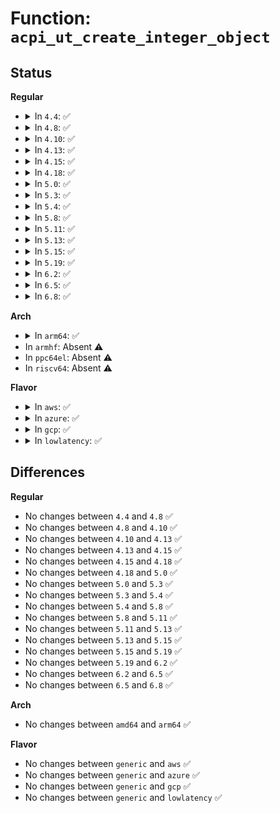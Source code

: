 # Function: <code>acpi_ut_create_integer_object</code>

## Status
<b>Regular</b>
<ul>
<li>
<details>
<summary>In <code>4.4</code>: ✅</summary>

```c
union acpi_operand_object *acpi_ut_create_integer_object(u64 initial_value);
```

**Collision:** Unique Global

**Inline:** No

**Transformation:** False

**Instances:**

```
In drivers/acpi/acpica/utobject.c (ffffffff814a9353)
Location: drivers/acpi/acpica/utobject.c:204
Inline: False
Direct callers:
  - drivers/acpi/acpica/dsmthdat.c:acpi_ds_method_data_get_value
  - drivers/acpi/acpica/evregion.c:acpi_ev_execute_reg_method
  - drivers/acpi/acpica/evregion.c:acpi_ev_execute_reg_method
  - drivers/acpi/acpica/exconfig.c:acpi_ex_load_table_op
  - drivers/acpi/acpica/exconvrt.c:acpi_ex_convert_to_integer
  - drivers/acpi/acpica/exfield.c:acpi_ex_read_data_from_field
  - drivers/acpi/acpica/exoparg1.c:acpi_ex_opcode_0A_0T_1R
  - drivers/acpi/acpica/exoparg1.c:acpi_ex_opcode_1A_0T_1R
  - drivers/acpi/acpica/exoparg1.c:acpi_ex_opcode_1A_0T_1R
  - drivers/acpi/acpica/exoparg6.c:acpi_ex_opcode_6A_0T_1R
  - drivers/acpi/acpica/nsconvert.c:acpi_ns_convert_to_integer
  - drivers/acpi/acpica/psparse.c:acpi_ps_parse_aml
  - drivers/acpi/acpica/psxface.c:acpi_ps_execute_method
```
**Symbols:**

```
ffffffff814a9353-ffffffff814a9387: acpi_ut_create_integer_object (STB_GLOBAL)
```
</details>
</li>
<li>
<details>
<summary>In <code>4.8</code>: ✅</summary>

```c
union acpi_operand_object *acpi_ut_create_integer_object(u64 initial_value);
```

**Collision:** Unique Global

**Inline:** No

**Transformation:** False

**Instances:**

```
In drivers/acpi/acpica/utobject.c (ffffffff814f85e5)
Location: drivers/acpi/acpica/utobject.c:204
Inline: False
Direct callers:
  - drivers/acpi/acpica/dsmthdat.c:acpi_ds_method_data_get_value
  - drivers/acpi/acpica/exconfig.c:acpi_ex_load_table_op
  - drivers/acpi/acpica/exconvrt.c:acpi_ex_convert_to_integer
  - drivers/acpi/acpica/exfield.c:acpi_ex_read_data_from_field
  - drivers/acpi/acpica/exoparg1.c:acpi_ex_opcode_1A_0T_1R
  - drivers/acpi/acpica/exoparg1.c:acpi_ex_opcode_1A_0T_1R
  - drivers/acpi/acpica/exoparg1.c:acpi_ex_opcode_0A_0T_1R
  - drivers/acpi/acpica/exoparg6.c:acpi_ex_opcode_6A_0T_1R
  - drivers/acpi/acpica/nsconvert.c:acpi_ns_convert_to_integer
  - drivers/acpi/acpica/psparse.c:acpi_ps_parse_aml
  - drivers/acpi/acpica/psxface.c:acpi_ps_execute_method
```
**Symbols:**

```
ffffffff814f85e5-ffffffff814f8619: acpi_ut_create_integer_object (STB_GLOBAL)
```
</details>
</li>
<li>
<details>
<summary>In <code>4.10</code>: ✅</summary>

```c
union acpi_operand_object *acpi_ut_create_integer_object(u64 initial_value);
```

**Collision:** Unique Global

**Inline:** No

**Transformation:** False

**Instances:**

```
In drivers/acpi/acpica/utobject.c (ffffffff8151aff3)
Location: drivers/acpi/acpica/utobject.c:204
Inline: False
Direct callers:
  - drivers/acpi/acpica/dsmthdat.c:acpi_ds_method_data_get_value
  - drivers/acpi/acpica/exconfig.c:acpi_ex_load_table_op
  - drivers/acpi/acpica/exconvrt.c:acpi_ex_convert_to_integer
  - drivers/acpi/acpica/exfield.c:acpi_ex_read_data_from_field
  - drivers/acpi/acpica/exoparg1.c:acpi_ex_opcode_1A_0T_1R
  - drivers/acpi/acpica/exoparg1.c:acpi_ex_opcode_1A_0T_1R
  - drivers/acpi/acpica/exoparg1.c:acpi_ex_opcode_0A_0T_1R
  - drivers/acpi/acpica/exoparg6.c:acpi_ex_opcode_6A_0T_1R
  - drivers/acpi/acpica/nsconvert.c:acpi_ns_convert_to_integer
  - drivers/acpi/acpica/psparse.c:acpi_ps_parse_aml
  - drivers/acpi/acpica/psxface.c:acpi_ps_execute_method
```
**Symbols:**

```
ffffffff8151aff3-ffffffff8151b027: acpi_ut_create_integer_object (STB_GLOBAL)
```
</details>
</li>
<li>
<details>
<summary>In <code>4.13</code>: ✅</summary>

```c
union acpi_operand_object *acpi_ut_create_integer_object(u64 initial_value);
```

**Collision:** Unique Global

**Inline:** No

**Transformation:** False

**Instances:**

```
In drivers/acpi/acpica/utobject.c (ffffffff8152b80e)
Location: drivers/acpi/acpica/utobject.c:204
Inline: False
Direct callers:
  - drivers/acpi/acpica/dsmthdat.c:acpi_ds_method_data_get_value
  - drivers/acpi/acpica/exconfig.c:acpi_ex_load_table_op
  - drivers/acpi/acpica/exconvrt.c:acpi_ex_convert_to_integer
  - drivers/acpi/acpica/exfield.c:acpi_ex_read_data_from_field
  - drivers/acpi/acpica/exoparg1.c:acpi_ex_opcode_1A_0T_1R
  - drivers/acpi/acpica/exoparg1.c:acpi_ex_opcode_1A_0T_1R
  - drivers/acpi/acpica/exoparg1.c:acpi_ex_opcode_0A_0T_1R
  - drivers/acpi/acpica/exoparg6.c:acpi_ex_opcode_6A_0T_1R
  - drivers/acpi/acpica/nsconvert.c:acpi_ns_convert_to_integer
  - drivers/acpi/acpica/psparse.c:acpi_ps_parse_aml
  - drivers/acpi/acpica/psxface.c:acpi_ps_execute_method
```
**Symbols:**

```
ffffffff8152b80e-ffffffff8152b842: acpi_ut_create_integer_object (STB_GLOBAL)
```
</details>
</li>
<li>
<details>
<summary>In <code>4.15</code>: ✅</summary>

```c
union acpi_operand_object *acpi_ut_create_integer_object(u64 initial_value);
```

**Collision:** Unique Global

**Inline:** No

**Transformation:** False

**Instances:**

```
In drivers/acpi/acpica/utobject.c (ffffffff81585a4e)
Location: drivers/acpi/acpica/utobject.c:204
Inline: False
Direct callers:
  - drivers/acpi/acpica/dsmthdat.c:acpi_ds_method_data_get_value
  - drivers/acpi/acpica/exconfig.c:acpi_ex_load_table_op
  - drivers/acpi/acpica/exconvrt.c:acpi_ex_convert_to_integer
  - drivers/acpi/acpica/exfield.c:acpi_ex_read_data_from_field
  - drivers/acpi/acpica/exoparg1.c:acpi_ex_opcode_1A_0T_1R
  - drivers/acpi/acpica/exoparg1.c:acpi_ex_opcode_1A_0T_1R
  - drivers/acpi/acpica/exoparg1.c:acpi_ex_opcode_0A_0T_1R
  - drivers/acpi/acpica/exoparg6.c:acpi_ex_opcode_6A_0T_1R
  - drivers/acpi/acpica/nsconvert.c:acpi_ns_convert_to_integer
  - drivers/acpi/acpica/psparse.c:acpi_ps_parse_aml
  - drivers/acpi/acpica/psxface.c:acpi_ps_execute_method
  - drivers/acpi/acpica/dbmethod.c:acpi_db_set_method_data
```
**Symbols:**

```
ffffffff81585a4e-ffffffff81585ae6: acpi_ut_create_integer_object (STB_GLOBAL)
```
</details>
</li>
<li>
<details>
<summary>In <code>4.18</code>: ✅</summary>

```c
union acpi_operand_object *acpi_ut_create_integer_object(u64 initial_value);
```

**Collision:** Unique Global

**Inline:** No

**Transformation:** False

**Instances:**

```
In drivers/acpi/acpica/utobject.c (ffffffff815bcc04)
Location: drivers/acpi/acpica/utobject.c:172
Inline: False
Direct callers:
  - drivers/acpi/acpica/dsmthdat.c:acpi_ds_method_data_get_value
  - drivers/acpi/acpica/exconfig.c:acpi_ex_load_table_op
  - drivers/acpi/acpica/exconvrt.c:acpi_ex_convert_to_integer
  - drivers/acpi/acpica/exfield.c:acpi_ex_read_data_from_field
  - drivers/acpi/acpica/exoparg1.c:acpi_ex_opcode_1A_0T_1R
  - drivers/acpi/acpica/exoparg1.c:acpi_ex_opcode_1A_0T_1R
  - drivers/acpi/acpica/exoparg1.c:acpi_ex_opcode_0A_0T_1R
  - drivers/acpi/acpica/exoparg6.c:acpi_ex_opcode_6A_0T_1R
  - drivers/acpi/acpica/nsconvert.c:acpi_ns_convert_to_integer
  - drivers/acpi/acpica/psparse.c:acpi_ps_parse_aml
  - drivers/acpi/acpica/psxface.c:acpi_ps_execute_method
  - drivers/acpi/acpica/dbmethod.c:acpi_db_set_method_data
```
**Symbols:**

```
ffffffff815bcc04-ffffffff815bcc9c: acpi_ut_create_integer_object (STB_GLOBAL)
```
</details>
</li>
<li>
<details>
<summary>In <code>5.0</code>: ✅</summary>

```c
union acpi_operand_object *acpi_ut_create_integer_object(u64 initial_value);
```

**Collision:** Unique Global

**Inline:** No

**Transformation:** False

**Instances:**

```
In drivers/acpi/acpica/utobject.c (ffffffff815d604a)
Location: drivers/acpi/acpica/utobject.c:172
Inline: False
Direct callers:
  - drivers/acpi/acpica/dsmthdat.c:acpi_ds_method_data_get_value
  - drivers/acpi/acpica/exconfig.c:acpi_ex_load_table_op
  - drivers/acpi/acpica/exconvrt.c:acpi_ex_convert_to_integer
  - drivers/acpi/acpica/exfield.c:acpi_ex_read_data_from_field
  - drivers/acpi/acpica/exoparg1.c:acpi_ex_opcode_1A_0T_1R
  - drivers/acpi/acpica/exoparg1.c:acpi_ex_opcode_1A_0T_1R
  - drivers/acpi/acpica/exoparg1.c:acpi_ex_opcode_0A_0T_1R
  - drivers/acpi/acpica/exoparg6.c:acpi_ex_opcode_6A_0T_1R
  - drivers/acpi/acpica/nsconvert.c:acpi_ns_convert_to_integer
  - drivers/acpi/acpica/psparse.c:acpi_ps_parse_aml
  - drivers/acpi/acpica/psxface.c:acpi_ps_execute_method
  - drivers/acpi/acpica/dbmethod.c:acpi_db_set_method_data
```
**Symbols:**

```
ffffffff815d604a-ffffffff815d60e2: acpi_ut_create_integer_object (STB_GLOBAL)
```
</details>
</li>
<li>
<details>
<summary>In <code>5.3</code>: ✅</summary>

```c
union acpi_operand_object *acpi_ut_create_integer_object(u64 initial_value);
```

**Collision:** Unique Global

**Inline:** No

**Transformation:** False

**Instances:**

```
In drivers/acpi/acpica/utobject.c (ffffffff816079f5)
Location: drivers/acpi/acpica/utobject.c:172
Inline: False
Direct callers:
  - drivers/acpi/acpica/dsmthdat.c:acpi_ds_method_data_get_value
  - drivers/acpi/acpica/exconfig.c:acpi_ex_load_table_op
  - drivers/acpi/acpica/exconvrt.c:acpi_ex_convert_to_integer
  - drivers/acpi/acpica/exfield.c:acpi_ex_read_data_from_field
  - drivers/acpi/acpica/exoparg1.c:acpi_ex_opcode_1A_0T_1R
  - drivers/acpi/acpica/exoparg1.c:acpi_ex_opcode_1A_0T_1R
  - drivers/acpi/acpica/exoparg1.c:acpi_ex_opcode_0A_0T_1R
  - drivers/acpi/acpica/exoparg6.c:acpi_ex_opcode_6A_0T_1R
  - drivers/acpi/acpica/nsconvert.c:acpi_ns_convert_to_integer
  - drivers/acpi/acpica/psparse.c:acpi_ps_parse_aml
  - drivers/acpi/acpica/psxface.c:acpi_ps_execute_method
  - drivers/acpi/acpica/dbmethod.c:acpi_db_set_method_data
```
**Symbols:**

```
ffffffff816079f5-ffffffff81607a8d: acpi_ut_create_integer_object (STB_GLOBAL)
```
</details>
</li>
<li>
<details>
<summary>In <code>5.4</code>: ✅</summary>

```c
union acpi_operand_object *acpi_ut_create_integer_object(u64 initial_value);
```

**Collision:** Unique Global

**Inline:** No

**Transformation:** False

**Instances:**

```
In drivers/acpi/acpica/utobject.c (ffffffff81628e90)
Location: drivers/acpi/acpica/utobject.c:172
Inline: False
Direct callers:
  - drivers/acpi/acpica/dsmthdat.c:acpi_ds_method_data_get_value
  - drivers/acpi/acpica/exconfig.c:acpi_ex_load_table_op
  - drivers/acpi/acpica/exconvrt.c:acpi_ex_convert_to_integer
  - drivers/acpi/acpica/exfield.c:acpi_ex_read_data_from_field
  - drivers/acpi/acpica/exoparg1.c:acpi_ex_opcode_1A_0T_1R
  - drivers/acpi/acpica/exoparg1.c:acpi_ex_opcode_1A_0T_1R
  - drivers/acpi/acpica/exoparg1.c:acpi_ex_opcode_0A_0T_1R
  - drivers/acpi/acpica/exoparg6.c:acpi_ex_opcode_6A_0T_1R
  - drivers/acpi/acpica/nsconvert.c:acpi_ns_convert_to_integer
  - drivers/acpi/acpica/psparse.c:acpi_ps_parse_aml
  - drivers/acpi/acpica/psxface.c:acpi_ps_execute_method
  - drivers/acpi/acpica/dbmethod.c:acpi_db_set_method_data
```
**Symbols:**

```
ffffffff81628e90-ffffffff81628f28: acpi_ut_create_integer_object (STB_GLOBAL)
```
</details>
</li>
<li>
<details>
<summary>In <code>5.8</code>: ✅</summary>

```c
union acpi_operand_object *acpi_ut_create_integer_object(u64 initial_value);
```

**Collision:** Unique Global

**Inline:** No

**Transformation:** False

**Instances:**

```
In drivers/acpi/acpica/utobject.c (ffffffff816d5739)
Location: drivers/acpi/acpica/utobject.c:172
Inline: False
Direct callers:
  - drivers/acpi/acpica/dsmthdat.c:acpi_ds_method_data_get_value
  - drivers/acpi/acpica/exconfig.c:acpi_ex_load_table_op
  - drivers/acpi/acpica/exconvrt.c:acpi_ex_convert_to_integer
  - drivers/acpi/acpica/exfield.c:acpi_ex_read_data_from_field
  - drivers/acpi/acpica/exoparg1.c:acpi_ex_opcode_1A_0T_1R
  - drivers/acpi/acpica/exoparg1.c:acpi_ex_opcode_1A_0T_1R
  - drivers/acpi/acpica/exoparg1.c:acpi_ex_opcode_0A_0T_1R
  - drivers/acpi/acpica/exoparg6.c:acpi_ex_opcode_6A_0T_1R
  - drivers/acpi/acpica/nsconvert.c:acpi_ns_convert_to_integer
  - drivers/acpi/acpica/psparse.c:acpi_ps_parse_aml
  - drivers/acpi/acpica/psxface.c:acpi_ps_execute_method
  - drivers/acpi/acpica/dbmethod.c:acpi_db_set_method_data
```
**Symbols:**

```
ffffffff816d5739-ffffffff816d57d1: acpi_ut_create_integer_object (STB_GLOBAL)
```
</details>
</li>
<li>
<details>
<summary>In <code>5.11</code>: ✅</summary>

```c
union acpi_operand_object *acpi_ut_create_integer_object(u64 initial_value);
```

**Collision:** Unique Global

**Inline:** No

**Transformation:** False

**Instances:**

```
In drivers/acpi/acpica/utobject.c (ffffffff816f36f5)
Location: drivers/acpi/acpica/utobject.c:172
Inline: False
Direct callers:
  - drivers/acpi/acpica/dsmthdat.c:acpi_ds_method_data_get_value
  - drivers/acpi/acpica/exconfig.c:acpi_ex_load_table_op
  - drivers/acpi/acpica/exconvrt.c:acpi_ex_convert_to_integer
  - drivers/acpi/acpica/exfield.c:acpi_ex_read_data_from_field
  - drivers/acpi/acpica/exoparg1.c:acpi_ex_opcode_1A_0T_1R
  - drivers/acpi/acpica/exoparg1.c:acpi_ex_opcode_1A_0T_1R
  - drivers/acpi/acpica/exoparg1.c:acpi_ex_opcode_0A_0T_1R
  - drivers/acpi/acpica/exoparg6.c:acpi_ex_opcode_6A_0T_1R
  - drivers/acpi/acpica/nsconvert.c:acpi_ns_convert_to_integer
  - drivers/acpi/acpica/psparse.c:acpi_ps_parse_aml
  - drivers/acpi/acpica/psxface.c:acpi_ps_execute_method
  - drivers/acpi/acpica/dbmethod.c:acpi_db_set_method_data
```
**Symbols:**

```
ffffffff816f36f5-ffffffff816f378d: acpi_ut_create_integer_object (STB_GLOBAL)
```
</details>
</li>
<li>
<details>
<summary>In <code>5.13</code>: ✅</summary>

```c
union acpi_operand_object *acpi_ut_create_integer_object(u64 initial_value);
```

**Collision:** Unique Global

**Inline:** No

**Transformation:** False

**Instances:**

```
In drivers/acpi/acpica/utobject.c (ffffffff816d54b1)
Location: drivers/acpi/acpica/utobject.c:172
Inline: False
Direct callers:
  - drivers/acpi/acpica/dsmthdat.c:acpi_ds_method_data_get_value
  - drivers/acpi/acpica/exconfig.c:acpi_ex_load_table_op
  - drivers/acpi/acpica/exconvrt.c:acpi_ex_convert_to_integer
  - drivers/acpi/acpica/exfield.c:acpi_ex_read_data_from_field
  - drivers/acpi/acpica/exoparg1.c:acpi_ex_opcode_1A_0T_1R
  - drivers/acpi/acpica/exoparg1.c:acpi_ex_opcode_1A_0T_1R
  - drivers/acpi/acpica/exoparg1.c:acpi_ex_opcode_0A_0T_1R
  - drivers/acpi/acpica/exoparg6.c:acpi_ex_opcode_6A_0T_1R
  - drivers/acpi/acpica/nsconvert.c:acpi_ns_convert_to_integer
  - drivers/acpi/acpica/psparse.c:acpi_ps_parse_aml
  - drivers/acpi/acpica/psxface.c:acpi_ps_execute_method
  - drivers/acpi/acpica/dbmethod.c:acpi_db_set_method_data
```
**Symbols:**

```
ffffffff816d54b1-ffffffff816d5549: acpi_ut_create_integer_object (STB_GLOBAL)
```
</details>
</li>
<li>
<details>
<summary>In <code>5.15</code>: ✅</summary>

```c
union acpi_operand_object *acpi_ut_create_integer_object(u64 initial_value);
```

**Collision:** Unique Global

**Inline:** No

**Transformation:** False

**Instances:**

```
In drivers/acpi/acpica/utobject.c (ffffffff8174ced8)
Location: drivers/acpi/acpica/utobject.c:172
Inline: False
Direct callers:
  - drivers/acpi/acpica/dsmthdat.c:acpi_ds_method_data_get_value
  - drivers/acpi/acpica/exconfig.c:acpi_ex_load_table_op
  - drivers/acpi/acpica/exconvrt.c:acpi_ex_convert_to_integer
  - drivers/acpi/acpica/exfield.c:acpi_ex_read_data_from_field
  - drivers/acpi/acpica/exoparg1.c:acpi_ex_opcode_1A_0T_1R
  - drivers/acpi/acpica/exoparg1.c:acpi_ex_opcode_1A_0T_1R
  - drivers/acpi/acpica/exoparg1.c:acpi_ex_opcode_0A_0T_1R
  - drivers/acpi/acpica/exoparg6.c:acpi_ex_opcode_6A_0T_1R
  - drivers/acpi/acpica/nsconvert.c:acpi_ns_convert_to_integer
  - drivers/acpi/acpica/psparse.c:acpi_ps_parse_aml
  - drivers/acpi/acpica/psxface.c:acpi_ps_execute_method
  - drivers/acpi/acpica/dbmethod.c:acpi_db_set_method_data
```
**Symbols:**

```
ffffffff8174ced8-ffffffff8174cf70: acpi_ut_create_integer_object (STB_GLOBAL)
```
</details>
</li>
<li>
<details>
<summary>In <code>5.19</code>: ✅</summary>

```c
union acpi_operand_object *acpi_ut_create_integer_object(u64 initial_value);
```

**Collision:** Unique Global

**Inline:** No

**Transformation:** False

**Instances:**

```
In drivers/acpi/acpica/utobject.c (ffffffff8187f621)
Location: drivers/acpi/acpica/utobject.c:172
Inline: False
Direct callers:
  - drivers/acpi/acpica/dsmthdat.c:acpi_ds_method_data_get_value
  - drivers/acpi/acpica/evregion.c:acpi_ev_execute_reg_method
  - drivers/acpi/acpica/evregion.c:acpi_ev_execute_reg_method
  - drivers/acpi/acpica/exconfig.c:acpi_ex_load_table_op
  - drivers/acpi/acpica/exconvrt.c:acpi_ex_convert_to_integer
  - drivers/acpi/acpica/exfield.c:acpi_ex_read_data_from_field
  - drivers/acpi/acpica/exoparg1.c:acpi_ex_opcode_1A_0T_1R
  - drivers/acpi/acpica/exoparg1.c:acpi_ex_opcode_1A_0T_1R
  - drivers/acpi/acpica/exoparg1.c:acpi_ex_opcode_0A_0T_1R
  - drivers/acpi/acpica/exoparg6.c:acpi_ex_opcode_6A_0T_1R
  - drivers/acpi/acpica/nsconvert.c:acpi_ns_convert_to_integer
  - drivers/acpi/acpica/nsrepair.c:acpi_ns_repair_null_element
  - drivers/acpi/acpica/psparse.c:acpi_ps_parse_aml
  - drivers/acpi/acpica/psxface.c:acpi_ps_execute_method
  - drivers/acpi/acpica/dbmethod.c:acpi_db_set_method_data
```
**Symbols:**

```
ffffffff8187f621-ffffffff8187f6c8: acpi_ut_create_integer_object (STB_GLOBAL)
```
</details>
</li>
<li>
<details>
<summary>In <code>6.2</code>: ✅</summary>

```c
union acpi_operand_object *acpi_ut_create_integer_object(u64 initial_value);
```

**Collision:** Unique Global

**Inline:** No

**Transformation:** False

**Instances:**

```
In drivers/acpi/acpica/utobject.c (ffffffff819c35b0)
Location: drivers/acpi/acpica/utobject.c:172
Inline: False
Direct callers:
  - drivers/acpi/acpica/dsmthdat.c:acpi_ds_method_data_get_value
  - drivers/acpi/acpica/evregion.c:acpi_ev_execute_reg_method
  - drivers/acpi/acpica/evregion.c:acpi_ev_execute_reg_method
  - drivers/acpi/acpica/exconfig.c:acpi_ex_load_table_op
  - drivers/acpi/acpica/exconvrt.c:acpi_ex_convert_to_integer
  - drivers/acpi/acpica/exfield.c:acpi_ex_read_data_from_field
  - drivers/acpi/acpica/exoparg1.c:acpi_ex_opcode_1A_0T_1R
  - drivers/acpi/acpica/exoparg1.c:acpi_ex_opcode_1A_0T_1R
  - drivers/acpi/acpica/exoparg1.c:acpi_ex_opcode_0A_0T_1R
  - drivers/acpi/acpica/exoparg6.c:acpi_ex_opcode_6A_0T_1R
  - drivers/acpi/acpica/nsconvert.c:acpi_ns_convert_to_integer
  - drivers/acpi/acpica/nsrepair.c:acpi_ns_repair_null_element
  - drivers/acpi/acpica/psparse.c:acpi_ps_parse_aml
  - drivers/acpi/acpica/psxface.c:acpi_ps_execute_method
  - drivers/acpi/acpica/dbmethod.c:acpi_db_set_method_data
```
**Symbols:**

```
ffffffff819c35b0-ffffffff819c365c: acpi_ut_create_integer_object (STB_GLOBAL)
```
</details>
</li>
<li>
<details>
<summary>In <code>6.5</code>: ✅</summary>

```c
union acpi_operand_object *acpi_ut_create_integer_object(u64 initial_value);
```

**Collision:** Unique Global

**Inline:** No

**Transformation:** False

**Instances:**

```
In drivers/acpi/acpica/utobject.c (ffffffff81a0a940)
Location: drivers/acpi/acpica/utobject.c:172
Inline: False
Direct callers:
  - drivers/acpi/acpica/dsmthdat.c:acpi_ds_method_data_get_value
  - drivers/acpi/acpica/evregion.c:acpi_ev_execute_reg_method
  - drivers/acpi/acpica/evregion.c:acpi_ev_execute_reg_method
  - drivers/acpi/acpica/exconfig.c:acpi_ex_load_table_op
  - drivers/acpi/acpica/exconvrt.c:acpi_ex_convert_to_integer
  - drivers/acpi/acpica/exfield.c:acpi_ex_read_data_from_field
  - drivers/acpi/acpica/exoparg1.c:acpi_ex_opcode_1A_0T_1R
  - drivers/acpi/acpica/exoparg1.c:acpi_ex_opcode_1A_0T_1R
  - drivers/acpi/acpica/exoparg1.c:acpi_ex_opcode_0A_0T_1R
  - drivers/acpi/acpica/exoparg6.c:acpi_ex_opcode_6A_0T_1R
  - drivers/acpi/acpica/nsconvert.c:acpi_ns_convert_to_integer
  - drivers/acpi/acpica/nsrepair.c:acpi_ns_repair_null_element
  - drivers/acpi/acpica/psparse.c:acpi_ps_parse_aml
  - drivers/acpi/acpica/psxface.c:acpi_ps_execute_method
  - drivers/acpi/acpica/dbmethod.c:acpi_db_set_method_data
```
**Symbols:**

```
ffffffff81a0a940-ffffffff81a0aa01: acpi_ut_create_integer_object (STB_GLOBAL)
```
</details>
</li>
<li>
<details>
<summary>In <code>6.8</code>: ✅</summary>

```c
union acpi_operand_object *acpi_ut_create_integer_object(u64 initial_value);
```

**Collision:** Unique Global

**Inline:** No

**Transformation:** False

**Instances:**

```
In drivers/acpi/acpica/utobject.c (ffffffff81a558e0)
Location: drivers/acpi/acpica/utobject.c:172
Inline: False
Direct callers:
  - drivers/acpi/acpica/dsmthdat.c:acpi_ds_method_data_get_value
  - drivers/acpi/acpica/evregion.c:acpi_ev_execute_reg_method
  - drivers/acpi/acpica/evregion.c:acpi_ev_execute_reg_method
  - drivers/acpi/acpica/exconfig.c:acpi_ex_load_table_op
  - drivers/acpi/acpica/exconvrt.c:acpi_ex_convert_to_integer
  - drivers/acpi/acpica/exfield.c:acpi_ex_read_data_from_field
  - drivers/acpi/acpica/exoparg1.c:acpi_ex_opcode_1A_0T_1R
  - drivers/acpi/acpica/exoparg1.c:acpi_ex_opcode_1A_0T_1R
  - drivers/acpi/acpica/exoparg1.c:acpi_ex_opcode_0A_0T_1R
  - drivers/acpi/acpica/exoparg6.c:acpi_ex_opcode_6A_0T_1R
  - drivers/acpi/acpica/nsconvert.c:acpi_ns_convert_to_integer
  - drivers/acpi/acpica/nsrepair.c:acpi_ns_repair_null_element
  - drivers/acpi/acpica/psparse.c:acpi_ps_parse_aml
  - drivers/acpi/acpica/psxface.c:acpi_ps_execute_method
  - drivers/acpi/acpica/dbmethod.c:acpi_db_set_method_data
```
**Symbols:**

```
ffffffff81a558e0-ffffffff81a559a1: acpi_ut_create_integer_object (STB_GLOBAL)
```
</details>
</li>
</ul>
<b>Arch</b>
<ul>
<li>
<details>
<summary>In <code>arm64</code>: ✅</summary>

```c
union acpi_operand_object *acpi_ut_create_integer_object(u64 initial_value);
```

**Collision:** Unique Global

**Inline:** No

**Transformation:** False

**Instances:**

```
In drivers/acpi/acpica/utobject.c (ffff80001079d7c0)
Location: drivers/acpi/acpica/utobject.c:172
Inline: False
Direct callers:
  - drivers/acpi/acpica/dsmthdat.c:acpi_ds_method_data_get_value
  - drivers/acpi/acpica/exconfig.c:acpi_ex_load_table_op
  - drivers/acpi/acpica/exconvrt.c:acpi_ex_convert_to_integer
  - drivers/acpi/acpica/exfield.c:acpi_ex_read_data_from_field
  - drivers/acpi/acpica/exoparg1.c:acpi_ex_opcode_1A_0T_1R
  - drivers/acpi/acpica/exoparg1.c:acpi_ex_opcode_1A_0T_1R
  - drivers/acpi/acpica/exoparg1.c:acpi_ex_opcode_0A_0T_1R
  - drivers/acpi/acpica/exoparg6.c:acpi_ex_opcode_6A_0T_1R
  - drivers/acpi/acpica/nsconvert.c:acpi_ns_convert_to_integer
  - drivers/acpi/acpica/psparse.c:acpi_ps_parse_aml
  - drivers/acpi/acpica/psxface.c:acpi_ps_execute_method
```
**Symbols:**

```
ffff80001079d7c0-ffff80001079d804: acpi_ut_create_integer_object (STB_GLOBAL)
```
</details>
</li>
<li>
In <code>armhf</code>: Absent ⚠️
</li>
<li>
In <code>ppc64el</code>: Absent ⚠️
</li>
<li>
In <code>riscv64</code>: Absent ⚠️
</li>
</ul>
<b>Flavor</b>
<ul>
<li>
<details>
<summary>In <code>aws</code>: ✅</summary>

```c
union acpi_operand_object *acpi_ut_create_integer_object(u64 initial_value);
```

**Collision:** Unique Global

**Inline:** No

**Transformation:** False

**Instances:**

```
In drivers/acpi/acpica/utobject.c (ffffffff816005f3)
Location: drivers/acpi/acpica/utobject.c:172
Inline: False
Direct callers:
  - drivers/acpi/acpica/dsmthdat.c:acpi_ds_method_data_get_value
  - drivers/acpi/acpica/exconfig.c:acpi_ex_load_table_op
  - drivers/acpi/acpica/exconvrt.c:acpi_ex_convert_to_integer
  - drivers/acpi/acpica/exfield.c:acpi_ex_read_data_from_field
  - drivers/acpi/acpica/exoparg1.c:acpi_ex_opcode_1A_0T_1R
  - drivers/acpi/acpica/exoparg1.c:acpi_ex_opcode_1A_0T_1R
  - drivers/acpi/acpica/exoparg1.c:acpi_ex_opcode_0A_0T_1R
  - drivers/acpi/acpica/exoparg6.c:acpi_ex_opcode_6A_0T_1R
  - drivers/acpi/acpica/nsconvert.c:acpi_ns_convert_to_integer
  - drivers/acpi/acpica/psparse.c:acpi_ps_parse_aml
  - drivers/acpi/acpica/psxface.c:acpi_ps_execute_method
```
**Symbols:**

```
ffffffff816005f3-ffffffff81600627: acpi_ut_create_integer_object (STB_GLOBAL)
```
</details>
</li>
<li>
<details>
<summary>In <code>azure</code>: ✅</summary>

```c
union acpi_operand_object *acpi_ut_create_integer_object(u64 initial_value);
```

**Collision:** Unique Global

**Inline:** No

**Transformation:** False

**Instances:**

```
In drivers/acpi/acpica/utobject.c (ffffffff815ebab8)
Location: drivers/acpi/acpica/utobject.c:172
Inline: False
Direct callers:
  - drivers/acpi/acpica/dsmthdat.c:acpi_ds_method_data_get_value
  - drivers/acpi/acpica/exconfig.c:acpi_ex_load_table_op
  - drivers/acpi/acpica/exconvrt.c:acpi_ex_convert_to_integer
  - drivers/acpi/acpica/exfield.c:acpi_ex_read_data_from_field
  - drivers/acpi/acpica/exoparg1.c:acpi_ex_opcode_1A_0T_1R
  - drivers/acpi/acpica/exoparg1.c:acpi_ex_opcode_1A_0T_1R
  - drivers/acpi/acpica/exoparg1.c:acpi_ex_opcode_0A_0T_1R
  - drivers/acpi/acpica/exoparg6.c:acpi_ex_opcode_6A_0T_1R
  - drivers/acpi/acpica/nsconvert.c:acpi_ns_convert_to_integer
  - drivers/acpi/acpica/psparse.c:acpi_ps_parse_aml
  - drivers/acpi/acpica/psxface.c:acpi_ps_execute_method
```
**Symbols:**

```
ffffffff815ebab8-ffffffff815ebaec: acpi_ut_create_integer_object (STB_GLOBAL)
```
</details>
</li>
<li>
<details>
<summary>In <code>gcp</code>: ✅</summary>

```c
union acpi_operand_object *acpi_ut_create_integer_object(u64 initial_value);
```

**Collision:** Unique Global

**Inline:** No

**Transformation:** False

**Instances:**

```
In drivers/acpi/acpica/utobject.c (ffffffff8161d170)
Location: drivers/acpi/acpica/utobject.c:172
Inline: False
Direct callers:
  - drivers/acpi/acpica/dsmthdat.c:acpi_ds_method_data_get_value
  - drivers/acpi/acpica/exconfig.c:acpi_ex_load_table_op
  - drivers/acpi/acpica/exconvrt.c:acpi_ex_convert_to_integer
  - drivers/acpi/acpica/exfield.c:acpi_ex_read_data_from_field
  - drivers/acpi/acpica/exoparg1.c:acpi_ex_opcode_1A_0T_1R
  - drivers/acpi/acpica/exoparg1.c:acpi_ex_opcode_1A_0T_1R
  - drivers/acpi/acpica/exoparg1.c:acpi_ex_opcode_0A_0T_1R
  - drivers/acpi/acpica/exoparg6.c:acpi_ex_opcode_6A_0T_1R
  - drivers/acpi/acpica/nsconvert.c:acpi_ns_convert_to_integer
  - drivers/acpi/acpica/psparse.c:acpi_ps_parse_aml
  - drivers/acpi/acpica/psxface.c:acpi_ps_execute_method
  - drivers/acpi/acpica/dbmethod.c:acpi_db_set_method_data
```
**Symbols:**

```
ffffffff8161d170-ffffffff8161d208: acpi_ut_create_integer_object (STB_GLOBAL)
```
</details>
</li>
<li>
<details>
<summary>In <code>lowlatency</code>: ✅</summary>

```c
union acpi_operand_object *acpi_ut_create_integer_object(u64 initial_value);
```

**Collision:** Unique Global

**Inline:** No

**Transformation:** False

**Instances:**

```
In drivers/acpi/acpica/utobject.c (ffffffff81637020)
Location: drivers/acpi/acpica/utobject.c:172
Inline: False
Direct callers:
  - drivers/acpi/acpica/dsmthdat.c:acpi_ds_method_data_get_value
  - drivers/acpi/acpica/exconfig.c:acpi_ex_load_table_op
  - drivers/acpi/acpica/exconvrt.c:acpi_ex_convert_to_integer
  - drivers/acpi/acpica/exfield.c:acpi_ex_read_data_from_field
  - drivers/acpi/acpica/exoparg1.c:acpi_ex_opcode_1A_0T_1R
  - drivers/acpi/acpica/exoparg1.c:acpi_ex_opcode_1A_0T_1R
  - drivers/acpi/acpica/exoparg1.c:acpi_ex_opcode_0A_0T_1R
  - drivers/acpi/acpica/exoparg6.c:acpi_ex_opcode_6A_0T_1R
  - drivers/acpi/acpica/nsconvert.c:acpi_ns_convert_to_integer
  - drivers/acpi/acpica/psparse.c:acpi_ps_parse_aml
  - drivers/acpi/acpica/psxface.c:acpi_ps_execute_method
  - drivers/acpi/acpica/dbmethod.c:acpi_db_set_method_data
```
**Symbols:**

```
ffffffff81637020-ffffffff816370b8: acpi_ut_create_integer_object (STB_GLOBAL)
```
</details>
</li>
</ul>

## Differences
<b>Regular</b>
<ul>
<li>
No changes between <code>4.4</code> and <code>4.8</code> ✅
</li>
<li>
No changes between <code>4.8</code> and <code>4.10</code> ✅
</li>
<li>
No changes between <code>4.10</code> and <code>4.13</code> ✅
</li>
<li>
No changes between <code>4.13</code> and <code>4.15</code> ✅
</li>
<li>
No changes between <code>4.15</code> and <code>4.18</code> ✅
</li>
<li>
No changes between <code>4.18</code> and <code>5.0</code> ✅
</li>
<li>
No changes between <code>5.0</code> and <code>5.3</code> ✅
</li>
<li>
No changes between <code>5.3</code> and <code>5.4</code> ✅
</li>
<li>
No changes between <code>5.4</code> and <code>5.8</code> ✅
</li>
<li>
No changes between <code>5.8</code> and <code>5.11</code> ✅
</li>
<li>
No changes between <code>5.11</code> and <code>5.13</code> ✅
</li>
<li>
No changes between <code>5.13</code> and <code>5.15</code> ✅
</li>
<li>
No changes between <code>5.15</code> and <code>5.19</code> ✅
</li>
<li>
No changes between <code>5.19</code> and <code>6.2</code> ✅
</li>
<li>
No changes between <code>6.2</code> and <code>6.5</code> ✅
</li>
<li>
No changes between <code>6.5</code> and <code>6.8</code> ✅
</li>
</ul>
<b>Arch</b>
<ul>
<li>
No changes between <code>amd64</code> and <code>arm64</code> ✅
</li>
</ul>
<b>Flavor</b>
<ul>
<li>
No changes between <code>generic</code> and <code>aws</code> ✅
</li>
<li>
No changes between <code>generic</code> and <code>azure</code> ✅
</li>
<li>
No changes between <code>generic</code> and <code>gcp</code> ✅
</li>
<li>
No changes between <code>generic</code> and <code>lowlatency</code> ✅
</li>
</ul>

